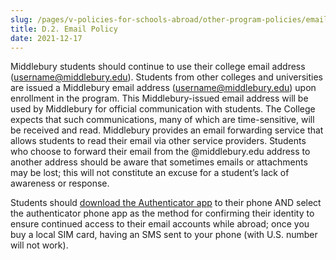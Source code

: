 ```yaml
---
slug: /pages/v-policies-for-schools-abroad/other-program-policies/email-policy
title: D.2. Email Policy
date: 2021-12-17
---
```


Middlebury students should continue to use their college email address (username@middlebury.edu).  Students from other colleges and universities are issued a Middlebury email address (username@middlebury.edu) upon enrollment in the program.  This Middlebury-issued email address will be used by Middlebury for official communication with students.  The College expects that such communications, many of which are time-sensitive, will be received and read.   Middlebury provides an email forwarding service that allows students to read their email via other service providers. Students who choose to forward their email from the @middlebury.edu address to another address should be aware that sometimes emails or attachments may be lost; this will not constitute an excuse for a student’s lack of awareness or response.

Students should [download the Authenticator app](https://mediawiki.middlebury.edu/LIS/Microsoft_Authenticator_App) to their phone AND select the authenticator phone app as the method for confirming their identity to ensure continued access to their email accounts while abroad; once you buy a local SIM card, having an SMS sent to your phone (with U.S. number will not work).